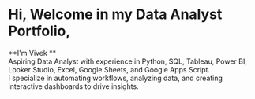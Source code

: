 # Hi, Welcome in my Data Analyst Portfolio,

**I'm Vivek **  
Aspiring Data Analyst with experience in Python, SQL, Tableau, Power BI, Looker Studio, Excel, Google Sheets, and Google Apps Script.  
I specialize in automating workflows, analyzing data, and creating interactive dashboards to drive insights.
